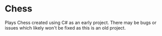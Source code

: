 # Chess
Plays Chess created using C# as an early project. There may be bugs or issues which likely won't be fixed as this is an old project.

